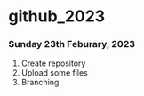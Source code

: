 # github_2023

### Sunday 23th Feburary, 2023

1. Create repository
2. Upload some files
3. Branching
